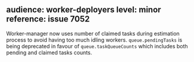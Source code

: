 audience: worker-deployers
level: minor
reference: issue 7052
---

Worker-manager now uses number of claimed tasks during estimation process to avoid having too much idling workers.
`queue.pendingTasks` is being deprecated in favour of `queue.taskQueueCounts` which includes both pending and claimed tasks counts.
